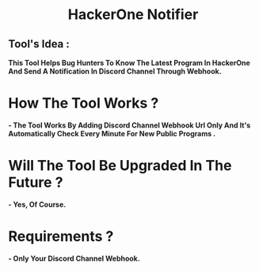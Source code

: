 <h1 align="center"> HackerOne Notifier </h1>

<h2>Tool's Idea :</h2>

**This Tool Helps Bug Hunters To Know The Latest Program In HackerOne And Send A Notification In Discord Channel Through Webhook.**

# How The Tool Works ?

**- The Tool Works By Adding Discord Channel Webhook Url Only And It's Automatically Check Every Minute For New Public Programs .**

# Will The Tool Be Upgraded In The Future ?
**- Yes, Of Course.**

# Requirements ?
**- Only Your Discord Channel Webhook.**
